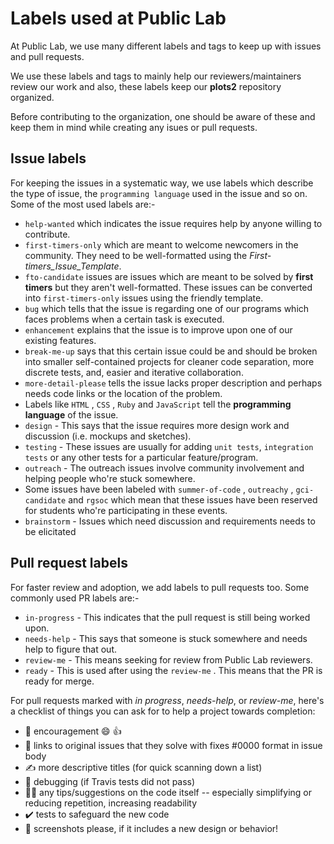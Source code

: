 # Labels used at Public Lab
At Public Lab, we use many different labels and tags to keep up with issues and pull requests.

We use these labels and tags to mainly help our reviewers/maintainers review our work and also, these labels keep our **plots2** repository organized.

Before contributing to the organization, one should be aware of these and keep them in mind while creating any isues or pull requests.

## Issue labels
For keeping the issues in a systematic way, we use labels which describe the type of issue, the  ` programming language ` used in the issue and so on.
Some of the most used labels are:-
* ` help-wanted ` which indicates the issue requires help by anyone willing to contribute.
* ` first-timers-only ` which are meant to welcome newcomers in the community. They need to be well-formatted using the *First-timers_Issue_Template*.
* ` fto-candidate ` issues are issues which are meant to be solved by **first timers** but they aren't well-formatted. These issues can be converted into ` first-timers-only ` issues using the friendly template.
* ` bug ` which tells that the issue is regarding one of our programs which faces problems when a certain task is executed.
* ` enhancement ` explains that the issue is to improve upon one of our existing features.
* ` break-me-up ` says that this certain issue could be and should be broken into smaller self-contained projects for cleaner code separation, more discrete tests, and, easier and iterative collaboration.
* ` more-detail-please ` tells the issue lacks proper description and perhaps needs code links or the location of the problem.
* Labels like ` HTML ` , ` CSS ` , ` Ruby ` and ` JavaScript ` tell the **programming language** of the issue.
* ` design ` - This says that the issue requires more design work and discussion (i.e. mockups and sketches).
* ` testing ` - These issues are usually for adding `unit tests`, `integration tests` or any other tests for a particular feature/program.
* ` outreach ` - The outreach issues involve community involvement and helping people who're stuck somewhere.
* Some issues have been labeled with ` summer-of-code ` , ` outreachy ` , ` gci-candidate ` and ` rgsoc ` which mean that these issues have been reserved for students who're participating in these events.
* `brainstorm` - Issues which need discussion and requirements needs to be elicitated

## Pull request labels
For faster review and adoption, we add labels to pull requests too.
Some commonly used PR labels are:-
* ` in-progress ` - This indicates that the pull request is still being worked upon.
* ` needs-help ` - This says that someone is stuck somewhere and needs help to figure that out.
* ` review-me ` - This means seeking for review from Public Lab reviewers.
* ` ready ` - This is used after using the ` review-me ` . This means that the PR is ready for merge.

For pull requests marked with *in progress*, *needs-help*, or *review-me*, here's a checklist of things you can ask for to help a project towards completion:

  * 🎉 encouragement 😄 👍
  * 🔗 links to original issues that they solve with fixes #0000 format in issue body
  * ✍️ more descriptive titles (for quick scanning down a list)
  * 🐞 debugging (if Travis tests did not pass)
  * 👩‍💻 any tips/suggestions on the code itself -- especially simplifying or reducing repetition, increasing readability
  * ✔️ tests to safeguard the new code
  * 📸 screenshots please, if it includes a new design or behavior!
